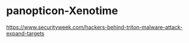 # panopticon-Xenotime

https://www.securityweek.com/hackers-behind-triton-malware-attack-expand-targets
